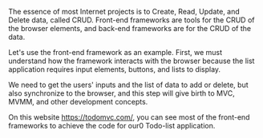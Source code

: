 The essence of most Internet projects is to Create, Read, Update, and Delete data, called CRUD. 
Front-end frameworks are tools for the CRUD of the browser elements, and back-end frameworks are for the CRUD of the data.


Let's use the front-end framework as an example. First, we must understand how the framework interacts with the browser because the list application requires input elements, buttons, and lists to display.

We need to get the users' inputs and the list of data to add or delete, but also synchronize to the browser, and this step will give birth to MVC, MVMM, and other development concepts.

On this website https://todomvc.com/, you can see most of the front-end frameworks to achieve the code for our0 Todo-list application.